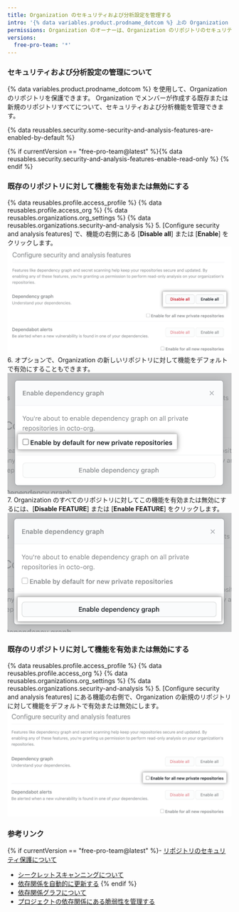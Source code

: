 ```yaml
---
title: Organization のセキュリティおよび分析設定を管理する
intro: '{% data variables.product.prodname_dotcom %} 上の Organization のプロジェクトでコードを保護し分析する機能を管理できます。'
permissions: Organization のオーナーは、Organization のリポジトリのセキュリティおよび分析設定を管理できます。
versions:
  free-pro-team: '*'
---
```


### セキュリティおよび分析設定の管理について

{% data variables.product.prodname_dotcom %} を使用して、Organization のリポジトリを保護できます。 Organization でメンバーが作成する既存または新規のリポジトリすべてについて、セキュリティおよび分析機能を管理できます。

{% data reusables.security.some-security-and-analysis-features-are-enabled-by-default %}

{% if currentVersion == "free-pro-team@latest" %}{% data reusables.security.security-and-analysis-features-enable-read-only %}
{% endif %}

### 既存のリポジトリに対して機能を有効または無効にする

{% data reusables.profile.access_profile %}
{% data reusables.profile.access_org %}
{% data reusables.organizations.org_settings %}
{% data reusables.organizations.security-and-analysis %}
5. [Configure security and analysis features] で、機能の右側にある [**Disable all**] または [**Enable**] をクリックします。 ![[Configure security and analysis] 機能の [Enable all] または [Disable all] ボタン](/assets/images/help/organizations/security-and-analysis-disable-or-enable-all.png)
6. オプションで、Organization の新しいリポジトリに対して機能をデフォルトで有効にすることもできます。 ![新規のリポジトリの [Enable by default] オプション](/assets/images/help/organizations/security-and-analysis-enable-by-default-in-modal.png)
7. Organization のすべてのリポジトリに対してこの機能を有効または無効にするには、[**Disable FEATURE**] または [**Enable FEATURE**] をクリックします。 ![機能 を無効または有効にするボタン](/assets/images/help/organizations/security-and-analysis-enable-dependency-graph.png)

### 既存のリポジトリに対して機能を有効または無効にする

{% data reusables.profile.access_profile %}
{% data reusables.profile.access_org %}
{% data reusables.organizations.org_settings %}
{% data reusables.organizations.security-and-analysis %}
5. [Configure security and analysis features] にある機能の右側で、Organization の新規のリポジトリに対して機能をデフォルトで有効または無効にします。 ![新規のリポジトリに対して機能を有効または無効にするチェックボックス](/assets/images/help/organizations/security-and-analysis-enable-or-disable-feature-checkbox.png)

### 参考リンク

{% if currentVersion == "free-pro-team@latest" %}- [リポジトリのセキュリティ保護について](/github/administering-a-repository/about-securing-your-repository)
- [シークレットスキャンニングについて](/github/administering-a-repository/about-secret-scanning)
- [依存関係を自動的に更新する](/github/administering-a-repository/keeping-your-dependencies-updated-automatically)
{% endif %}
- [依存関係グラフについて](/github/visualizing-repository-data-with-graphs/about-the-dependency-graph)
- [プロジェクトの依存関係にある脆弱性を管理する](/github/managing-security-vulnerabilities/managing-vulnerabilities-in-your-projects-dependencies)
